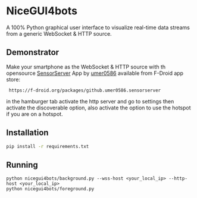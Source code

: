 # NiceGUI4bots

A 100% Python graphical user interface to visualize real-time data streams from a generic WebSocket & HTTP source.

## Demonstrator

Make your smartphone as the WebSocket & HTTP source with th opensource [SensorServer](https://f-droid.org/packages/github.umer0586.sensorserver) App by [umer0586](https://github.com/umer0586) available from F-Droid app store:

     https://f-droid.org/packages/github.umer0586.sensorserver

in the hamburger tab activate the http server and go to settings then activate the discoverable option, also activate the option to use the hotspot if you are on a hotspot.
## Installation
```sh
pip install -r requirements.txt
```

## Running
```
python nicegui4bots/background.py --wss-host <your_local_ip> --http-host <your_local_ip>
python nicegui4bots/foreground.py
```
